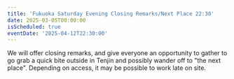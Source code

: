 ```yaml
---
title: 'Fukuoka Saturday Evening Closing Remarks/Next Place 22:30'
date: 2025-03-05T00:00:00
isScheduled: true
eventDate: '2025-04-12T22:30:00'
---
```


We will offer closing remarks, and give everyone an opportunity to gather to go grab a quick bite outside in Tenjin and possibly wander off to "the next place".  Depending on access, it may be possible to work late on site.